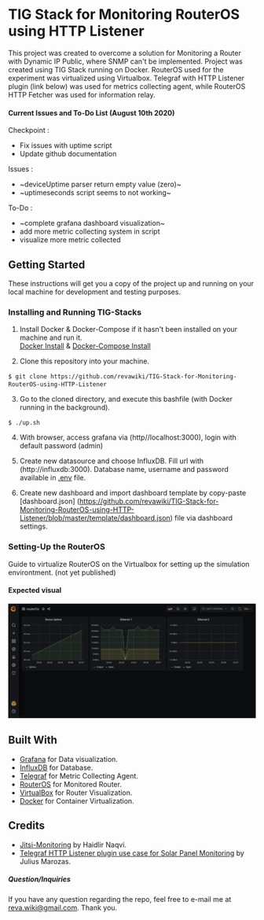# TIG Stack for Monitoring RouterOS using HTTP Listener

This project was created to overcome a solution for Monitoring a Router with Dynamic IP Public, where SNMP can't be implemented. Project was created using TIG Stack running on Docker. RouterOS used for the experiment was virtualized using Virtualbox. Telegraf with HTTP Listener plugin (link below) was used for metrics collecting agent, while RouterOS HTTP Fetcher was used for information relay.  

#### Current Issues and To-Do List (August 10th 2020)
Checkpoint :
- Fix issues with uptime script
- Update github documentation

Issues :
- ~deviceUptime parser return empty value (zero)~
- ~uptimeseconds script seems to not working~

To-Do :
- ~complete grafana dashboard visualization~
- add more metric collecting system in script
- visualize more metric collected

## Getting Started

These instructions will get you a copy of the project up and running on your local machine for development and testing purposes. 

### Installing and Running TIG-Stacks

1. Install Docker & Docker-Compose if it hasn't been installed on your machine and run it.\
[Docker Install](https://docs.docker.com/get-docker/) & [Docker-Compose Install](https://docs.docker.com/compose/install/)

2. Clone this repository into your machine.
```
$ git clone https://github.com/revawiki/TIG-Stack-for-Monitoring-RouterOS-using-HTTP-Listener
```

3. Go to the cloned directory, and execute this bashfile (with Docker running in the background).
```
$ ./up.sh
```
4. With browser, access grafana via (http//localhost:3000), login with default password (admin)

5. Create new datasource and choose InfluxDB. Fill url with (http://influxdb:3000). Database name, username and password available in [.env](https://github.com/revawiki/TIG-Stack-for-Monitoring-RouterOS-using-HTTP-Listener/blob/master/.env) file.

6. Create new dashboard and import dashboard template by copy-paste [dashboard.json] (https://github.com/revawiki/TIG-Stack-for-Monitoring-RouterOS-using-HTTP-Listener/blob/master/template/dashboard.json) file via dashboard settings.

### Setting-Up the RouterOS

Guide to virtualize RouterOS on the Virtualbox for setting up the simulation environtment.
(not yet published)

#### Expected visual
![Grafana-Dashboard](https://raw.githubusercontent.com/revawiki/TIG-Stack-for-Monitoring-RouterOS-using-HTTP-Listener/master/image/visualization.png)

## Built With

* [Grafana](http://www.grafana.com) for Data visualization.
* [InfluxDB](https://www.influxdata.com/) for Database.
* [Telegraf](https://github.com/influxdata/telegraf/tree/master/plugins) for Metric Collecting Agent.
* [RouterOS](https://mikrotik.com/) for Monitored Router.
* [VirtualBox](https://www.virtualbox.org/) for Router Visualization.
* [Docker](https://www.docker.com) for Container Virtualization.

## Credits

* [Jitsi-Monitoring](https://github.com/haidlir/jitsi-monitoring) by Haidlir Naqvi.
* [Telegraf HTTP Listener plugin use case for Solar Panel Monitoring](https://thenewstack.io/how-i-created-a-telegraf-plugin-to-monitor-solar-panels/) by Julius Marozas.


##### Question/Inquiries
If you have any question regarding the repo, feel free to e-mail me at reva.wiki@gmail.com. Thank you.

